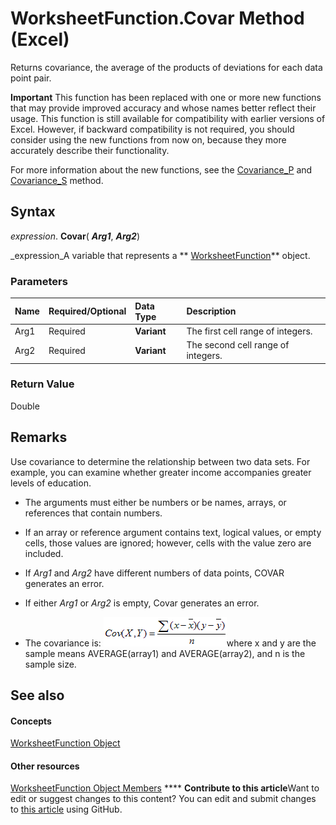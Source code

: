 
# WorksheetFunction.Covar Method (Excel)

Returns covariance, the average of the products of deviations for each data point pair.


**Important**  This function has been replaced with one or more new functions that may provide improved accuracy and whose names better reflect their usage. This function is still available for compatibility with earlier versions of Excel. However, if backward compatibility is not required, you should consider using the new functions from now on, because they more accurately describe their functionality.

For more information about the new functions, see the  [Covariance_P](8e08c1c6-c4c4-9088-bd2e-3ab0edc831e2.md) and [Covariance_S](b660d4b7-80d4-3b79-f987-373f01020e6d.md) method.

## Syntax

 _expression_. **Covar**( **_Arg1_**,  **_Arg2_**)

 _expression_A variable that represents a  ** [WorksheetFunction](7b1d5639-363d-632c-2cf0-2232562646b6.md)** object.


### Parameters



|**Name**|**Required/Optional**|**Data Type**|**Description**|
|:-----|:-----|:-----|:-----|
|Arg1|Required| **Variant**|The first cell range of integers.|
|Arg2|Required| **Variant**|The second cell range of integers.|

### Return Value

Double


## Remarks

 Use covariance to determine the relationship between two data sets. For example, you can examine whether greater income accompanies greater levels of education.


- The arguments must either be numbers or be names, arrays, or references that contain numbers.
    
- If an array or reference argument contains text, logical values, or empty cells, those values are ignored; however, cells with the value zero are included.
    
- If  _Arg1_ and _Arg2_ have different numbers of data points, COVAR generates an error.
    
- If either  _Arg1_ or _Arg2_ is empty, Covar generates an error.
    
- The covariance is:
![](images/awfcovar_ZA06051128.gif)where x and y are the sample means AVERAGE(array1) and AVERAGE(array2), and n is the sample size. 
    

## See also


#### Concepts


 [WorksheetFunction Object](7b1d5639-363d-632c-2cf0-2232562646b6.md)
#### Other resources


 [WorksheetFunction Object Members](6811ca87-4b53-0bff-88c9-30bf7497879a.md)
****   **Contribute to this article**Want to edit or suggest changes to this content? You can edit and submit changes to  [this article](https://github.com/jhershey00/VBA_Excel_Test/OpenXMLCon/articles/8e08c1c6-c4c4-9088-bd2e-3ab0edc831e2.md) using GitHub.

